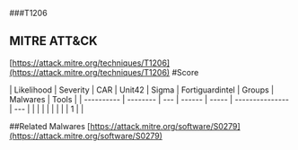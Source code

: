 ###T1206
## MITRE ATT&CK
[https://attack.mitre.org/techniques/T1206](https://attack.mitre.org/techniques/T1206)
#Score

| Likelihood | Severity | CAR | Unit42 | Sigma | Fortiguardintel | Groups | Malwares | Tools |
| ---------- | -------- | --- | ------ | ----- | --------------- | ---  |
 |   |   |   |   |   |   |   | 1 |   |

##Related Malwares
[https://attack.mitre.org/software/S0279](https://attack.mitre.org/software/S0279)
[]()
